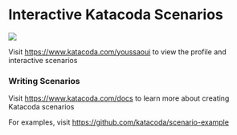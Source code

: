 # Interactive Katacoda Scenarios

[![](http://shields.katacoda.com/katacoda/youssaoui/count.svg)](https://www.katacoda.com/youssaoui "Get your profile on Katacoda.com")

Visit https://www.katacoda.com/youssaoui to view the profile and interactive scenarios

### Writing Scenarios
Visit https://www.katacoda.com/docs to learn more about creating Katacoda scenarios

For examples, visit https://github.com/katacoda/scenario-example
